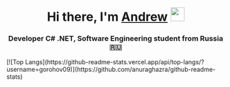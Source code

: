 <h1 align="center">Hi there, I'm <a href="https://vk.com/andrey_gorokhov09" target="_blank">Andrew</a> 
<img src="https://github.com/blackcater/blackcater/raw/main/images/Hi.gif" height="32"/></h1>
<h3 align="center">Developer С# .NET, Software Engineering student from Russia 🇷🇺</h3>
[![Top Langs](https://github-readme-stats.vercel.app/api/top-langs/?username=gorohov09)](https://github.com/anuraghazra/github-readme-stats)
